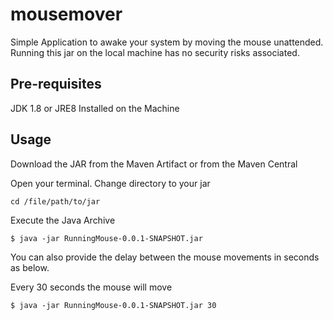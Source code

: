 # mousemover
Simple Application to awake your system by moving the mouse unattended. Running this jar on the local machine has no security risks associated. 

## Pre-requisites 
JDK 1.8 or JRE8 Installed on the Machine

## Usage 

Download the JAR from the Maven Artifact or from the Maven Central 


Open your terminal. Change directory to your jar 

```terminal
cd /file/path/to/jar
``` 

Execute the Java Archive

```terminal
$ java -jar RunningMouse-0.0.1-SNAPSHOT.jar
```

You can also provide the delay between the mouse movements in seconds as below.

Every 30 seconds the mouse will move
```terminal
$ java -jar RunningMouse-0.0.1-SNAPSHOT.jar 30
```
